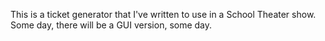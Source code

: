 This is a ticket generator that I've written to use in a School Theater show.
Some day, there will be a GUI version, some day.
